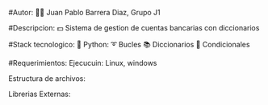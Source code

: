#Autor: 
👦🏻 Juan Pablo Barrera Diaz, Grupo J1

#Descripcion: 
💵 Sistema de gestion de cuentas bancarias con diccionarios

#Stack tecnologico:
🐍 Python:
    ➰ Bucles
    📚 Diccionarios
    🤼 Condicionales

#Requerimientos:
Ejecucuin: Linux, windows

Estructura de archivos:

Librerias Externas:
